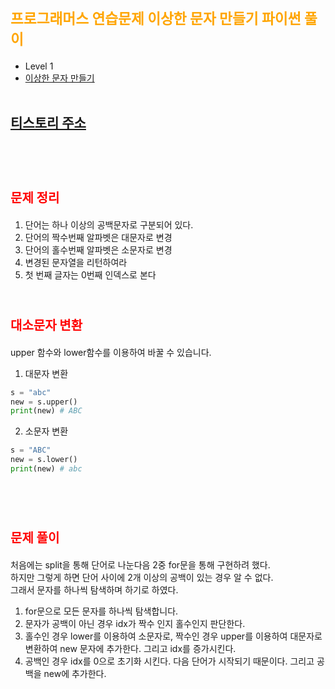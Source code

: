 # <span style="color:orange; font-size:17pt; font-weight:bold">프로그래머스 연습문제 이상한 문자 만들기 파이썬 풀이</span>
- Level 1
- [이상한 문자 만들기](https://programmers.co.kr/learn/courses/30/lessons/12930)
<br><br>

## [티스토리 주소](https://hoho325.tistory.com/)
<br><br>

# <span style="color: red; font-size:15pt">문제 정리</span>
1. 단어는 하나 이상의 공백문자로 구분되어 있다.
2. 단어의 짝수번째 알파벳은 대문자로 변경
3. 단어의 홀수번째 알파벳은 소문자로 변경
4. 변경된 문자열을 리턴하여라
5. 첫 번째 글자는 0번째 인덱스로 본다
<br><br>

# <span style="color: red; font-size:15pt">대소문자 변환</span>
upper 함수와 lower함수를 이용하여 바꿀 수 있습니다.
1. 대문자 변환
```python
s = "abc"
new = s.upper()
print(new) # ABC
```

2. 소문자 변환
```python
s = "ABC"
new = s.lower()
print(new) # abc
```
<br><br>

# <span style="color: red; font-size:15pt">문제 풀이</span>
처음에는 split을 통해 단어로 나눈다음 2중 for문을 통해 구현하려 했다.  
하지만 그렇게 하면 단어 사이에 2개 이상의 공백이 있는 경우 알 수 없다.  
그래서 문자를 하나씩 탐색하며 하기로 하였다.
1. for문으로 모든 문자를 하나씩 탐색합니다.
2. 문자가 공백이 아닌 경우 idx가 짝수 인지 홀수인지 판단한다.
3. 홀수인 경우 lower를 이용하여 소문자로, 짝수인 경우 upper를 이용하여 대문자로 변환하여 new 문자에 추가한다. 그리고 idx를 증가시킨다.
4. 공백인 경우 idx를 0으로 초기화 시킨다. 다음 단어가 시작되기 때문이다. 그리고 공백을 new에 추가한다.
